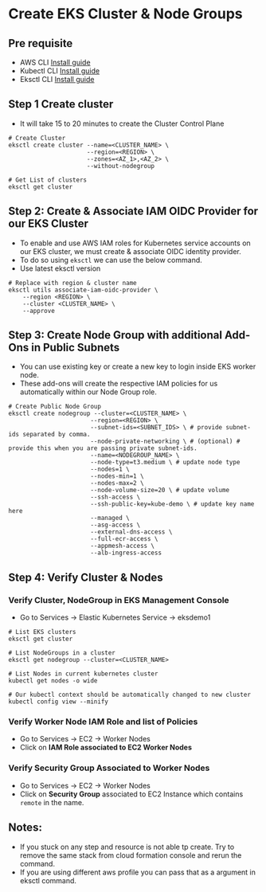 # Create EKS Cluster & Node Groups

## Pre requisite
- AWS CLI [Install guide](https://docs.aws.amazon.com/cli/latest/userguide/getting-started-install.html)
- Kubectl CLI [Install guide](https://kubernetes.io/docs/tasks/tools/install-kubectl-linux/)
- Eksctl CLI [Install guide](https://docs.aws.amazon.com/eks/latest/userguide/eksctl.html#installing-eksctl)

## Step 1 Create cluster
- It will take 15 to 20 minutes to create the Cluster Control Plane 
```
# Create Cluster
eksctl create cluster --name=<CLUSTER_NAME> \
                      --region=<REGION> \
                      --zones=<AZ_1>,<AZ_2> \
                      --without-nodegroup 

# Get List of clusters
eksctl get cluster                  
```

## Step 2: Create & Associate IAM OIDC Provider for our EKS Cluster
- To enable and use AWS IAM roles for Kubernetes service accounts on our EKS cluster, we must create &  associate OIDC identity provider.
- To do so using `eksctl` we can use the  below command. 
- Use latest eksctl version
```                   
# Replace with region & cluster name
eksctl utils associate-iam-oidc-provider \
    --region <REGION> \
    --cluster <CLUSTER_NAME> \
    --approve
```

## Step 3: Create Node Group with additional Add-Ons in Public Subnets
- You can use existing key or create a new key to login inside EKS worker node.
- These add-ons will create the respective IAM policies for us automatically within our Node Group role.
 ```
# Create Public Node Group   
eksctl create nodegroup --cluster=<CLUSTER_NAME> \
                        --region=<REGION> \
                        --subnet-ids=<SUBNET_IDS> \ # provide subnet-ids separated by comma. 
                        --node-private-networking \ # (optional) # provide this when you are passing private subnet-ids.
                        --name=<NODEGROUP_NAME> \
                        --node-type=t3.medium \ # update node type
                        --nodes=1 \ 
                        --nodes-min=1 \
                        --nodes-max=2 \
                        --node-volume-size=20 \ # update volume
                        --ssh-access \
                        --ssh-public-key=kube-demo \ # update key name here
                        --managed \
                        --asg-access \
                        --external-dns-access \
                        --full-ecr-access \
                        --appmesh-access \
                        --alb-ingress-access 
```

## Step 4: Verify Cluster & Nodes

### Verify Cluster, NodeGroup in EKS Management Console
- Go to Services -> Elastic Kubernetes Service -> eksdemo1

```
# List EKS clusters
eksctl get cluster

# List NodeGroups in a cluster
eksctl get nodegroup --cluster=<CLUSTER_NAME>

# List Nodes in current kubernetes cluster
kubectl get nodes -o wide

# Our kubectl context should be automatically changed to new cluster
kubectl config view --minify
```

### Verify Worker Node IAM Role and list of Policies
- Go to Services -> EC2 -> Worker Nodes
- Click on **IAM Role associated to EC2 Worker Nodes**

### Verify Security Group Associated to Worker Nodes
- Go to Services -> EC2 -> Worker Nodes
- Click on **Security Group** associated to EC2 Instance which contains `remote` in the name.

## Notes: 
- If you stuck on any step and resource is not able tp create. Try to remove the same stack from cloud formation console and rerun the command. 
- If you are using different aws profile you can pass that as a argument in eksctl command. 